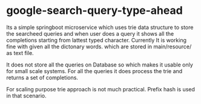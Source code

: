 # google-search-query-type-ahead

Its a simple springboot microservice which uses trie data structure to store the searcheed queries and when user does a query it shows all the completions starting from lattest typed character.
Currently It is working fine with given all the dictonary words. which are stored in main/resource/ as text file.


It does not store all the queries on Database so which makes it usable only for small scale systems.
For all the queries it does process the trie and returns a set of completions.

For scaling purpose trie approach is not much practical. Prefix hash is used in that scenario.


